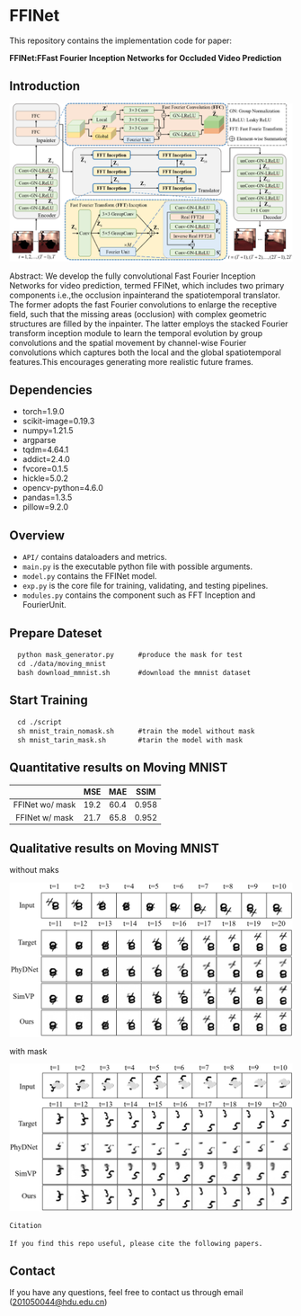# FFINet

This repository contains the implementation code for paper:

**FFINet:FFast Fourier Inception Networks for Occluded Video Prediction**  

## Introduction

<p align="center">
    <img src="./readme_figures/overall_framework.png" width="600"> <br>
</p>

Abstract: We develop the fully convolutional Fast Fourier Inception Networks for video prediction, termed FFINet, which includes two primary components i.e.,the occlusion inpainterand the spatiotemporal translator. The former adopts the fast Fourier convolutions to enlarge the receptive field, such that the missing areas (occlusion) with complex geometric structures are filled by the inpainter. The latter employs the stacked Fourier transform inception module to learn the temporal evolution by group convolutions and the spatial movement by channel-wise Fourier convolutions which captures both the local and the global spatiotemporal features.This encourages generating more realistic future frames. 

## Dependencies

* torch=1.9.0
* scikit-image=0.19.3
* numpy=1.21.5
* argparse
* tqdm=4.64.1
* addict=2.4.0
* fvcore=0.1.5
* hickle=5.0.2
* opencv-python=4.6.0
* pandas=1.3.5
* pillow=9.2.0

## Overview

* `API/` contains dataloaders and metrics.
* `main.py` is the executable python file with possible arguments.
* `model.py` contains the FFINet model.
* `exp.py` is the core file for training, validating, and testing pipelines.
* `modules.py` contains the component  such as FFT Inception and FourierUnit.

## Prepare Dateset

```
  python mask_generator.py      #produce the mask for test
  cd ./data/moving_mnist        
  bash download_mmnist.sh       #download the mmnist dataset
```

## Start Training

```
  cd ./script
  sh mnist_train_nomask.sh      #train the model without mask
  sh mnist_tarin_mask.sh        #tarin the model with mask
```

## Quantitative results on Moving MNIST

|                 | MSE  | MAE  | SSIM  |
|:---------------:|:----:|:----:|:-----:|
| FFINet wo/ mask | 19.2 | 60.4 | 0.958 |
| FFINet w/ mask  | 21.7 | 65.8 | 0.952 |

## Qualitative results on Moving MNIST

without maks

<p align="center">
    <img src="./readme_figures/qualitative_nomask.png" width="600"> <br>
</p>

with mask

<p align="center">
    <img src="./readme_figures/qualitative_mask.png" width="600"> <br>
</p>

```
Citation

If you find this repo useful, please cite the following papers.
```
## Contact
If you have any questions, feel free to contact us through email (201050044@hdu.edu.cn)
